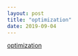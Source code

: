 ```yaml
---
layout: post
title: "optimization"
date: 2019-09-04
---
```

[optimization](https://docs.google.com/viewer?url=https://github.com/Patrick-Shorey/Patrick-Shorey.github.io/blob/master/pdfs/heatsink.pdf)
